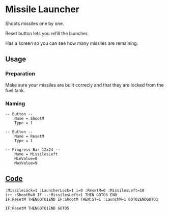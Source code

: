 # Missile Launcher

Shoots missiles one by one.

Reset button lets you refill the launcher.

Has a screen so you can see how many missiles are remaining.

## Usage
### Preparation

Make sure your missiles are built correcly and that they are locked from the fuel tank.

### Naming
```
-- Button --
    Name = ShootM
    Type = 1
```
```
-- Button --
    Name = ResetM
    Type = 1
```
```
-- Progress Bar 12x24 --
    Name = MissilesLeft
    MinValue=0
    MaxValue=9
```

## [Code](src/MissileLauncher.yolol/)

```
:MissileLock=1 :LauncherLock=1 i=0 :ResetM=0 :MissilesLeft=10
i++ :ShootM=0 IF --:MissilesLeft<1 THEN GOTO5 END 
IF:ResetM THENGOTO1END IF:ShootM THEN:ST=i :LaunchM=1 GOTO2ENDGOTO3

IF:ResetM THENGOTO1END GOTO5
```
